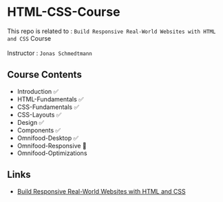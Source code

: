 # HTML-CSS-Course
This repo is related to : `Build Responsive Real-World Websites with HTML and CSS` Course
<br>
<br>
Instructor : `Jonas Schmedtmann`

## Course Contents
- Introduction ✅
- HTML-Fundamentals ✅
- CSS-Fundamentals ✅
- CSS-Layouts ✅
- Design ✅
- Components ✅
- Omnifood-Desktop ✅
- Omnifood-Responsive 📢
- Omnifood-Optimizations




## Links

 - [Build Responsive Real-World Websites with HTML and CSS](https://www.udemy.com/course/design-and-develop-a-killer-website-with-html5-and-css3/?referralCode=93317126211B2A500938)


